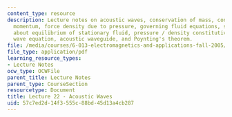 ```yaml
---
content_type: resource
description: Lecture notes on acoustic waves, conservation of mass, conservation of
  momentum, force density due to pressure, governing fluid equations, small perturbations
  about equilibrium of stationary fluid, pressure / density constitutive law, acoustic
  wave equation, acoustic waveguide, and Poynting's theorem.
file: /media/courses/6-013-electromagnetics-and-applications-fall-2005/57c7ed2d14f3555c88bd45d13a4cb287_lec22.pdf
file_type: application/pdf
learning_resource_types:
- Lecture Notes
ocw_type: OCWFile
parent_title: Lecture Notes
parent_type: CourseSection
resourcetype: Document
title: Lecture 22 - Acoustic Waves
uid: 57c7ed2d-14f3-555c-88bd-45d13a4cb287
---
```

